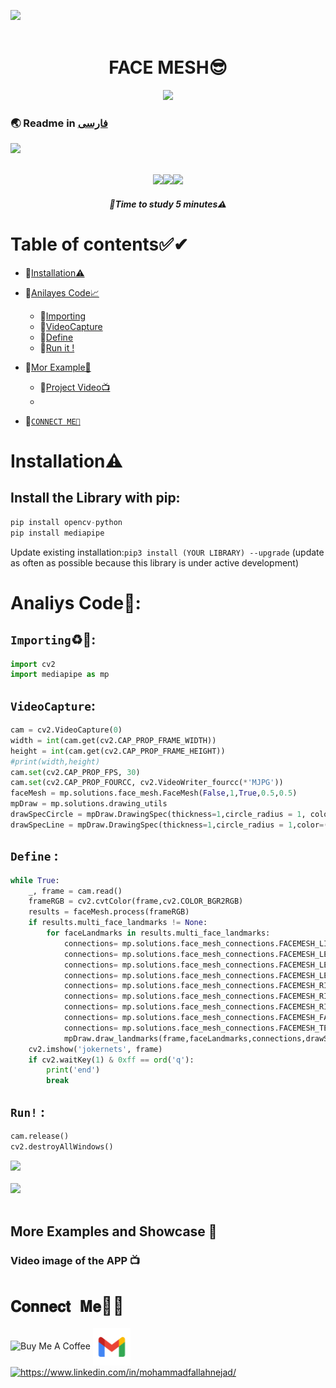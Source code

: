 <img src="https://user-images.githubusercontent.com/73097560/115834477-dbab4500-a447-11eb-908a-139a6edaec5c.gif"><br><br>
<h1 align="center">FACE MESH😎</h1>

<p align="center">
<img src="https://github.com/jokernets/facemesh/blob/main/images.jpeg">
</p>


### 🌏 Readme in [فارسی](https://github.com/jokernets/facemesh/blob/main/Fa.md)


<img src="https://user-images.githubusercontent.com/73097560/115834477-dbab4500-a447-11eb-908a-139a6edaec5c.gif"><br><br>
<p align="center">
<img src="https://img.shields.io/badge/language-python-blue?style"/><img src="https://img.shields.io/github/stars/jokernets/audiotoplot"/><img src="https://img.shields.io/github/forks/jokernets/audiotoplot"/>
</p>

   


<h5 align="center">🛑Time to study 5 minutes⚠</h5>

Table of contents✅✔
=================

<!--ts-->
   * 🔸[Installation⚠](#installation)

   * 🔸[Anilayes Code📈](#analiys-code-)
     * 🥇[Importing](#importing)
     * 🥇[VideoCapture](#set-variable)
     * 🥇[Define](#audio-input)
     * 🥇[Run it !](#set-plot)
  
   * 🔸[Mor Example💯](#more-examples-and-showcase-)
     * 🥇[Project Video📺](#video-image-of-the-app-)
     * 
   * 🎁[`CONNECT ME🎃`](#connect-me)
<!--te-->

# Installation⚠

## Install the Library with pip:

```python
pip install opencv-python
pip install mediapipe
```
Update existing installation:`pip3 install (YOUR LIBRARY) --upgrade`
(update as often as possible because this library is under active development)

# Analiys Code🎃:

## `Importing`♻🔰:

```python
import cv2
import mediapipe as mp
```
## `VideoCapture`:
     
```python
cam = cv2.VideoCapture(0)
width = int(cam.get(cv2.CAP_PROP_FRAME_WIDTH))
height = int(cam.get(cv2.CAP_PROP_FRAME_HEIGHT))
#print(width,height)
cam.set(cv2.CAP_PROP_FPS, 30)
cam.set(cv2.CAP_PROP_FOURCC, cv2.VideoWriter_fourcc(*'MJPG'))
faceMesh = mp.solutions.face_mesh.FaceMesh(False,1,True,0.5,0.5)
mpDraw = mp.solutions.drawing_utils
drawSpecCircle = mpDraw.DrawingSpec(thickness=1,circle_radius = 1, color=(0,255,0))
drawSpecLine = mpDraw.DrawingSpec(thickness=1,circle_radius = 1,color=(255,0,0))
```
## `Define` :

```python
while True:
    _, frame = cam.read()
    frameRGB = cv2.cvtColor(frame,cv2.COLOR_BGR2RGB)
    results = faceMesh.process(frameRGB)
    if results.multi_face_landmarks != None:
        for faceLandmarks in results.multi_face_landmarks:
            connections= mp.solutions.face_mesh_connections.FACEMESH_LIPS
            connections= mp.solutions.face_mesh_connections.FACEMESH_LEFT_EYE
            connections= mp.solutions.face_mesh_connections.FACEMESH_LEFT_IRIS
            connections= mp.solutions.face_mesh_connections.FACEMESH_LEFT_EYEBROW
            connections= mp.solutions.face_mesh_connections.FACEMESH_RIGHT_EYE
            connections= mp.solutions.face_mesh_connections.FACEMESH_RIGHT_IRIS
            connections= mp.solutions.face_mesh_connections.FACEMESH_RIGHT_EYEBROW
            connections= mp.solutions.face_mesh_connections.FACEMESH_FACE_OVAL
            connections= mp.solutions.face_mesh_connections.FACEMESH_TESSELATION
            mpDraw.draw_landmarks(frame,faceLandmarks,connections,drawSpecCircle,drawSpecLine)
    cv2.imshow('jokernets', frame)
    if cv2.waitKey(1) & 0xff == ord('q'):
        print('end')
        break
```
## `Run!` :  
```python
cam.release()
cv2.destroyAllWindows()
```
<img src="https://user-images.githubusercontent.com/73097560/115834477-dbab4500-a447-11eb-908a-139a6edaec5c.gif"><br><br><img src="https://user-images.githubusercontent.com/73097560/115834477-dbab4500-a447-11eb-908a-139a6edaec5c.gif"><br><br>



## More Examples and Showcase 👑

### Video image of the APP 📺


# `𝐂𝐨𝐧𝐧𝐞𝐜𝐭 𝐌𝐞`🎈🎃

<a herf="https://www.buymeacoffee.com/jokernets"><img src="https://cdn.buymeacoffee.com/buttons/v2/arial-yellow.png" alt="Buy Me A Coffee" width="180px">
<a href="mailto:joker.until33@gmail.com"><img align="center" width="60px" src="https://github.com/edent/SuperTinyIcons/raw/master/images/svg/gmail.svg" style="max-width: 100%;"></a><a href="https://www.linkedin.com/" target="blank"><img align="center" src="https://raw.githubusercontent.com/rahuldkjain/github-profile-readme-generator/master/src/images/icons/Social/linked-in-alt.svg" alt="https://www.linkedin.com/in/mohammadfallahnejad/" height="40" width="60" /></a>
